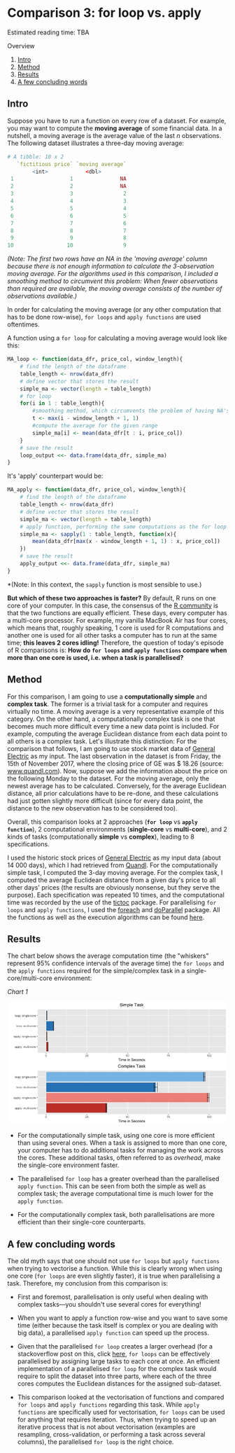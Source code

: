 # Comparison 3: for loop vs. apply

Estimated reading time: TBA

Overview
1. [Intro](#introduction)
2. [Method](#method)
3. [Results](#results)
4. [A few concluding words](#conclusion)

## Intro <a name="introduction"></a>

Suppose you have to run a function on every row of a dataset. For example, you may want to compute the **moving average** of some financial data. In a nutshell, a moving average is the average value of the last *n* observations. The following dataset illustrates a three-day moving average:

```R
# A tibble: 10 x 2
   `fictitious price` `moving average`
		<int>            <dbl>
 1                  1               NA
 2                  2               NA
 3                  3                2
 4                  4                3
 5                  5                4
 6                  6                5
 7                  7                6
 8                  8                7
 9                  9                8
10                 10                9
```

*(Note: The first two rows have an NA in the 'moving average' column because there is not enough information to calculate the 3-observation moving average. For the algorithms used in this comparison, I included a smoothing method to circumvent this problem: When fewer observations than required are available, the moving average consists of the number of observations available.)*

In order for calculating the moving average (or any other computation that has to be done row-wise), `for loops` and `apply functions` are used oftentimes.

A function using a `for loop` for calculating a moving average would look like this:

```R
MA_loop <- function(data_dfr, price_col, window_length){
	# find the length of the dataframe
	table_length <- nrow(data_dfr) 
	# define vector that stores the result
	simple_ma <- vector(length = table_length) 
	# for loop
	for(i in 1 : table_length){ 
		#smoothing method, which circumvents the problem of having NA's in the first few rows (cf. example above)
		t <- max(i - window_length + 1, 1) 
		#compute the average for the given range
		simple_ma[i] <- mean(data_dfr[t : i, price_col])
	}
	# save the result
	loop_output <<- data.frame(data_dfr, simple_ma)
}
```

It's 'apply' counterpart would be:

```R
MA_apply <- function(data_dfr, price_col, window_length){
	# find the length of the dataframe
	table_length <- nrow(data_dfr)
	# define vector that stores the result
	simple_ma <- vector(length = table_length)
	# apply function, performing the same computations as the for loop
	simple_ma <- sapply(1 : table_length, function(x){
		mean(data_dfr[max(x - window_length + 1, 1) : x, price_col])
	})
	# save the result
	apply_output <<- data.frame(data_dfr, simple_ma)
}
```
*(Note: In this context, the `sapply` function is most sensible to use.)

**But which of these two approaches is faster?** By default, R runs on one core of your computer. In this case, the consensus of the [R community](https://stackoverflow.com/questions/7142767/why-are-loops-slow-in-r/7142982#7142982) is that the two functions are equally efficient. These days, every computer has a multi-core processor. For example, my vanilla MacBook Air has four cores, which means that, roughly speaking, 1 core is used for R computations and another one is used for all other tasks a computer has to run at the same time; **this leaves 2 cores idling!** Therefore, the question of today's episode of R comparisons is: **How do `for loops` and `apply functions` compare when more than one core is used, i.e. when a task is **parallelised**?**

## Method <a name="method"></a>

For this comparison, I am going to use a **computationally simple** and **complex task**. The former is a trivial task for a computer and requires virtually no time. A moving average is a very representative example of this category. On the other hand, a computationally complex task is one that becomes much more difficult every time a new data point is included. For example, computing the average Euclidean distance from each data point to all others is a complex task. Let's illustrate this distinction: For the comparison that follows, I am going to use stock market data of [General Electric](https://www.ge.com/) as my input. The last observation in the dataset is from Friday, the 15th of November 2017, where the closing price of GE was $ 18.26 (source: www.quandl.com). Now, suppose we add the information about the price on the following Monday to the dataset. For the moving average, only the newest average has to be calculated. Conversely, for the average Euclidean distance, all prior calculations have to be re-done, and these calculations had just gotten slightly more difficult (since for every data point, the distance to the new observation has to be considered too).

Overall, this comparison looks at 2 approaches (**`for loop`** vs **`apply function`**), 2 computational environments (**single-core** vs **multi-core**), and 2 kinds of tasks (computationally **simple** vs **complex**), leading to 8 specifications.

I used the historic stock prices of [General Electric](https://www.ge.com/) as my input data (about 14 000 days), which I had retrieved from [Quandl](https://www.quandl.com). For the computationally simple task, I computed the 3-day moving average. For the complex task, I computed the average Euclidean distance from a given day's price to all other days' prices (the results are obviously nonsense, but they serve the purpose). Each specification was repeated 10 times, and the computational time was recorded by the use of the [tictoc](https://cran.r-project.org/web/packages/tictoc/index.html) package. For parallelising `for loops` and `apply functions`, I used the [foreach](https://cran.r-project.org/web/packages/foreach/foreach.pdf) and [doParallel](https://cran.r-project.org/web/packages/doParallel/doParallel.pdf) package. All the functions as well as the execution algorithms can be found [here](Rscripts/Comparison3.R).


## Results <a name="results"></a>

The chart below shows the average computation time (the "whiskers" represent 95% confidence intervals of the average time) the `for loops`
 and the `apply functions` required for the simple/complex task in a single-core/multi-core environment:

_Chart 1_

![alt text](/images/Comparison3_Result1.jpeg "Comparison 3: Results")

* For the computationally simple task, using one core is more efficient than using several ones. When a task is assigned to more than one core, your computer has to do additional tasks for managing the work across the cores. These additional tasks, often referred to as *overhead*, make the single-core environment faster.

* The parallelised `for loop` has a greater overhead than the parallelised `apply function`. This can be seen from both the simple as well as complex task; the average computational time is much lower for the `apply function`.

* For the computationally complex task, both parallelisations are more efficient than their single-core counterparts.

## A few concluding words <a name="conclusion"></a>

The old myth says that one should not use `for loops` but `apply functions` when trying to vectorise a function. While this is clearly wrong when using one core (`for loops` are even slightly faster), it is true when parallelising a task. Therefore, my conclusion from this comparison is:

* First and foremost, parallelisation is only useful when dealing with complex tasks—you shouldn't use several cores for everything!

* When you want to apply a function row-wise and you want to save some time (either because the task itself is complex or you are dealing with big data), a parallelised `apply function` can speed up the process.

* Given that the parallelised `for loop` creates a larger overhead (for a stackoverflow post on this, click [here](https://stackoverflow.com/a/5015485/8718701), `for loops` can be effectively parallelised by assigning large tasks to each core at once. An efficient implementation of a parallelised `for loop` for the complex task would require to split the dataset into three parts, where each of the three cores computes the Euclidean distances for the assigned sub-dataset.

* This comparison looked at the vectorisation of functions and compared `for loops` and `apply functions` regarding this task. While `apply functions` are specifically used for vectorisation, `for loops` can be used for anything that requires iteration. Thus, when trying to speed up an iterative process that is not about vectorisation (examples are resampling, cross-validation, or performing a task across several columns), the parallelised `for loop` is the right choice.
